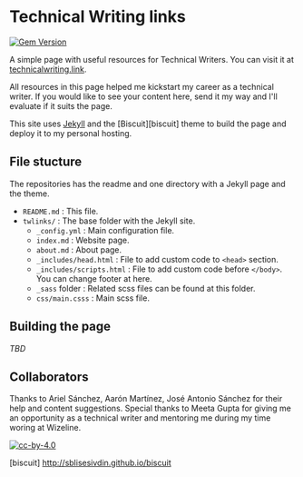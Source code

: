 # Technical Writing links

[![Gem Version](https://img.shields.io/gem/v/jekyll.svg)][ruby-gems]

A simple page with useful resources for Technical Writers. You can visit it at
[technicalwriting.link][tw-link].

All resources in this page helped me kickstart my career as a technical writer.
If you would like to see your content here, send it my way and I'll evaluate if
it suits the page.

This site uses [Jekyll][jekyll] and the [Biscuit][biscuit] theme to build the
page and deploy it to my personal hosting.

## File stucture

The repositories has the readme and one directory with a Jekyll page and the
theme.

* `README.md`                : This file.
* `twlinks/`                 : The base folder with the Jekyll site.
  * `_config.yml`            : Main configuration file.
  * `index.md`               : Website page.
  * `about.md`               : About page.
  * `_includes/head.html`    : File to add custom code to `<head>` section.
  * `_includes/scripts.html` : File to add custom code before `</body>`. You can
  change footer at here.
  * `_sass` folder           : Related scss files can be found at this folder.
  * `css/main.csss`          : Main scss file.

## Building the page

_TBD_

## Collaborators

Thanks to Ariel Sánchez, Aarón Martínez, José Antonio Sánchez for their help and
content suggestions. Special thanks to Meeta Gupta for giving me an opportunity
as a technical writer and mentoring me during my time woring at Wizeline.

[![cc-by-4.0](https://licensebuttons.net/l/by/4.0/80x15.png)](http://creativecommons.org/licenses/by/4.0/)

[ruby-gems]: https://rubygems.org/gems/jekyll
[tw-link]: https://technicalwriting.link:
[jekyll]: http://jekyllrb.com/
[biscuit] http://sblisesivdin.github.io/biscuit